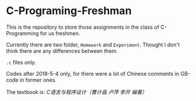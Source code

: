 # C-Programing-Freshman

This is the repository to store those assignments in the class of C-Programming for us freshmen.

Currently there are two folder, `Homework` and `Experiment`. Thought I don't think there are any differences between them.

`.c` files only.

Codes after 2018-5-4 only, for there were a lot of Chinese comments in GB-code in former ones.

The textbook is: *C语言与程序设计（曹计昌   卢萍  李开  编著）* 

